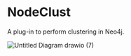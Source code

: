 # NodeClust
A plug-in to perform clustering in Neo4j.

![Untitled Diagram drawio (7)](https://user-images.githubusercontent.com/57228346/167435039-dfaaddf8-ec1a-493d-9df1-c1a26852712e.png)

